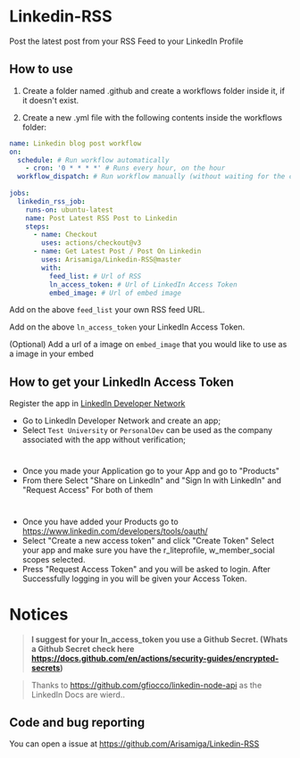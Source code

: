 # Linkedin-RSS
Post the latest post from your RSS Feed to your LinkedIn Profile


## How to use

1. Create a folder named .github and create a workflows folder inside it, if it doesn't exist.

2. Create a new .yml file with the following contents inside the workflows folder:

```yaml
name: Linkedin blog post workflow
on:
  schedule: # Run workflow automatically
    - cron: '0 * * * *' # Runs every hour, on the hour
  workflow_dispatch: # Run workflow manually (without waiting for the cron to be called), through the GitHub Actions Workflow page directly
  
jobs:
  linkedin_rss_job:
    runs-on: ubuntu-latest
    name: Post Latest RSS Post to Linkedin
    steps:
      - name: Checkout
        uses: actions/checkout@v3
      - name: Get Latest Post / Post On Linkedin
        uses: Arisamiga/Linkedin-RSS@master
        with:
          feed_list: # Url of RSS
          ln_access_token: # Url of LinkedIn Access Token
          embed_image: # Url of embed image
```
Add on the above `feed_list` your own RSS feed URL.

Add on the above `ln_access_token` your LinkedIn Access Token.

(Optional) Add a url of a image on `embed_image` that you would like to use as a image in your embed

## How to get your LinkedIn Access Token

Register the app in [LinkedIn Developer Network](https://developer.linkedin.com/)

+ Go to LinkedIn Developer Network and create an app;
+ Select `Test University` or `PersonalDev` can be used as the company associated with the app without verification;

#

+ Once you made your Application go to your App and go to "Products"
+ From there Select "Share on LinkedIn" and "Sign In with LinkedIn" and "Request Access" For both of them


#

+ Once you have added your Products go to https://www.linkedin.com/developers/tools/oauth/
+ Select "Create a new access token" and click "Create Token" Select your app and make sure you have the r_liteprofile, w_member_social scopes selected.
+ Press "Request Access Token" and you will be asked to login. After Successfully logging in you will be given your Access Token.

# Notices

> **I suggest for your ln_access_token you use a Github Secret. (Whats a Github Secret check here https://docs.github.com/en/actions/security-guides/encrypted-secrets)**


> Thanks to https://github.com/gfiocco/linkedin-node-api as the LinkedIn Docs are wierd..

## Code and bug reporting
You can open a issue at https://github.com/Arisamiga/Linkedin-RSS
